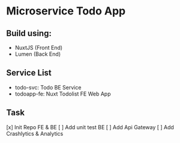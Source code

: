 Microservice Todo App
=====================

## Build using:

- NuxtJS (Front End)
- Lumen (Back End)

## Service List
- todo-svc: Todo BE Service
- todoapp-fe: Nuxt Todolist FE Web App

## Task
[x] Init Repo FE & BE
[ ] Add unit test BE
[ ] Add Api Gateway
[ ] Add Crashlytics & Analytics
